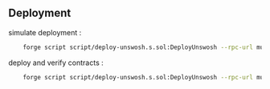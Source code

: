 ## Deployment

simulate deployment :

```sh
    forge script script/deploy-unswosh.s.sol:DeployUnswosh --rpc-url mumbai
```

deploy and verify contracts :

```sh
    forge script script/deploy-unswosh.s.sol:DeployUnswosh --rpc-url mumbai --broadcast --verify
```